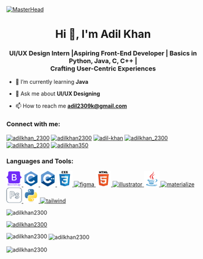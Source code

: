 [![MasterHead](https://github.com/adilkhan2300/gif/blob/main/Black%20Minimal%20Motivation%20Quote%20LinkedIn%20Banner%20(1)%20(1).gif?raw=true)](https://rishavchanda.io)
<h1 align="center">Hi 👋, I'm Adil Khan</h1>
<h3 align="center">UI/UX Design Intern |Aspiring Front-End Developer | Basics in Python, Java, C, C++ | <br>Crafting User-Centric Experiences</h3>


- 🌱 I’m currently learning **Java**

- 💬 Ask me about **UI/UX Designing**

- 📫 How to reach me **adil2309k@gmail.com**

<h3 align="left">Connect with me:</h3>
<p align="left">
<a href="https://twitter.com/adilkhan_2300" target="blank"><img align="center" src="https://raw.githubusercontent.com/rahuldkjain/github-profile-readme-generator/master/src/images/icons/Social/twitter.svg" alt="adilkhan_2300" height="30" width="40" /></a>
<a href="https://linkedin.com/in/adilkhan2300" target="blank"><img align="center" src="https://raw.githubusercontent.com/rahuldkjain/github-profile-readme-generator/master/src/images/icons/Social/linked-in-alt.svg" alt="adilkhan2300" height="30" width="40" /></a>
<a href="https://stackoverflow.com/users/adil-khan" target="blank"><img align="center" src="https://raw.githubusercontent.com/rahuldkjain/github-profile-readme-generator/master/src/images/icons/Social/stack-overflow.svg" alt="adil-khan" height="30" width="40" /></a>
<a href="https://instagram.com/adilkhan_2300" target="blank"><img align="center" src="https://raw.githubusercontent.com/rahuldkjain/github-profile-readme-generator/master/src/images/icons/Social/instagram.svg" alt="adilkhan_2300" height="30" width="40" /></a>
<a href="https://dribbble.com/adilkhan_2300" target="blank"><img align="center" src="https://raw.githubusercontent.com/rahuldkjain/github-profile-readme-generator/master/src/images/icons/Social/dribbble.svg" alt="adilkhan_2300" height="30" width="40" /></a>
<a href="https://www.behance.net/adilkhan350" target="blank"><img align="center" src="https://raw.githubusercontent.com/rahuldkjain/github-profile-readme-generator/master/src/images/icons/Social/behance.svg" alt="adilkhan350" height="30" width="40" /></a>
</p>

<h3 align="left">Languages and Tools:</h3>
<p align="left"> <a href="https://getbootstrap.com" target="_blank" rel="noreferrer"> <img src="https://raw.githubusercontent.com/devicons/devicon/master/icons/bootstrap/bootstrap-plain-wordmark.svg" alt="bootstrap" width="40" height="40"/> </a> <a href="https://www.cprogramming.com/" target="_blank" rel="noreferrer"> <img src="https://raw.githubusercontent.com/devicons/devicon/master/icons/c/c-original.svg" alt="c" width="40" height="40"/> </a> <a href="https://www.w3schools.com/cpp/" target="_blank" rel="noreferrer"> <img src="https://raw.githubusercontent.com/devicons/devicon/master/icons/cplusplus/cplusplus-original.svg" alt="cplusplus" width="40" height="40"/> </a> <a href="https://www.w3schools.com/css/" target="_blank" rel="noreferrer"> <img src="https://raw.githubusercontent.com/devicons/devicon/master/icons/css3/css3-original-wordmark.svg" alt="css3" width="40" height="40"/> </a> <a href="https://www.figma.com/" target="_blank" rel="noreferrer"> <img src="https://www.vectorlogo.zone/logos/figma/figma-icon.svg" alt="figma" width="40" height="40"/> </a> <a href="https://www.w3.org/html/" target="_blank" rel="noreferrer"> <img src="https://raw.githubusercontent.com/devicons/devicon/master/icons/html5/html5-original-wordmark.svg" alt="html5" width="40" height="40"/> </a> <a href="https://www.adobe.com/in/products/illustrator.html" target="_blank" rel="noreferrer"> <img src="https://www.vectorlogo.zone/logos/adobe_illustrator/adobe_illustrator-icon.svg" alt="illustrator" width="40" height="40"/> </a> <a href="https://www.java.com" target="_blank" rel="noreferrer"> <img src="https://raw.githubusercontent.com/devicons/devicon/master/icons/java/java-original.svg" alt="java" width="40" height="40"/> </a> <a href="https://materializecss.com/" target="_blank" rel="noreferrer"> <img src="https://raw.githubusercontent.com/prplx/svg-logos/5585531d45d294869c4eaab4d7cf2e9c167710a9/svg/materialize.svg" alt="materialize" width="40" height="40"/> </a> <a href="https://www.photoshop.com/en" target="_blank" rel="noreferrer"> <img src="https://raw.githubusercontent.com/devicons/devicon/master/icons/photoshop/photoshop-line.svg" alt="photoshop" width="40" height="40"/> </a> <a href="https://www.python.org" target="_blank" rel="noreferrer"> <img src="https://raw.githubusercontent.com/devicons/devicon/master/icons/python/python-original.svg" alt="python" width="40" height="40"/> </a> <a href="https://tailwindcss.com/" target="_blank" rel="noreferrer"> <img src="https://www.vectorlogo.zone/logos/tailwindcss/tailwindcss-icon.svg" alt="tailwind" width="40" height="40"/> </a> </p>

<p align="left"> <img src="https://komarev.com/ghpvc/?username=adilkhan2300&label=Profile%20views&color=0e75b6&style=flat" alt="adilkhan2300" /> </p>

<p align="left"> <a href="https://github.com/ryo-ma/github-profile-trophy"><img src="https://github-profile-trophy.vercel.app/?username=adilkhan2300" alt="adilkhan2300" /></a> </p>


<p><img align="left" src="https://github-readme-stats.vercel.app/api/top-langs?username=adilkhan2300&show_icons=true&locale=en&layout=compact" alt="adilkhan2300" /></p>

<p>&nbsp;<img align="center" src="https://github-readme-stats.vercel.app/api?username=adilkhan2300&show_icons=true&locale=en" alt="adilkhan2300" /></p>

<p><img align="center" src="https://github-readme-streak-stats.herokuapp.com/?user=adilkhan2300&" alt="adilkhan2300" /></p>

